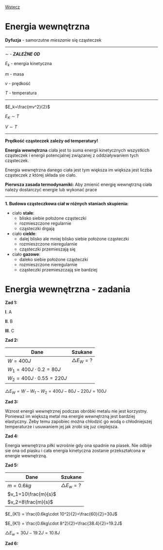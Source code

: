 [Wstecz](../fizyka.md)

# Energia wewnętrzna

**Dyfuzja** - samorzutne _mieszanie_ się cząsteczek

---

$`\sim`$ - **_ZALEŻNE OD_**

$`E_k`$ - energia kinetyczna

$`m`$ - masa

$`v`$ - prędkość

$`T`$ - temperatura

---

$`E_k=\frac{mv^2}{2}`$

$`E_K \sim T`$

$`V \sim T`$

---

**Prędkość cząsteczek zależy od temperatury!**

**Energia wewnętrzna** ciała jest to suma energii kinetycznych wszystkich cząsteczek i energii potencjalnej związanej z oddziaływaniem tych cząsteczek.

Energia wewnętrzna danego ciała jest tym większa im większa jest liczba cząsteczek z której składa sie ciało.

**Pierwsza zasada termodynamiki:** Aby zmienić energię wewnętrzną ciała należy dostarczyć energie lub wykonać prace

---

**1. Budowa cząsteczkowa ciał w różnych staniach skupienia:**

-   ciało **stałe**:
    -   blisko siebie położone cząsteczki
    -   rozmieszczone regularnie
    -   cząsteczki drgają
-   ciało **ciekłe**:
    -   dalej blisko ale mniej blisko siebie położone cząsteczki
    -   rozmieszczone nieregularnie
    -   cząsteczki przemieszają się
-   ciało **gazowe**:
    -   daleko siebie położone cząsteczki
    -   rozmieszczone nieregularnie
    -   cząsteczki przemieszczają sie bardziej

# Energia wewnętrzna - zadania

**Zad 1:**

**I**. A

**II**. B

**III**. C

**Zad 2:**

| Dane                       | Szukane             |
| -------------------------- | ------------------- |
| $`W=400J`$                 | $`\triangle E_W=?`$ |
| $`W_1=400J\cdot0.2=80J`$   |                     |
| $`W_2=400J\cdot0.55=220J`$ |                     |

$`\triangle E_W =W-W_1-W_2=400J-80J-220J=100J`$

**Zad 3:**

Wzrost energii wewnętrznej podczas obróbki metalu nie jest korzystny. Ponieważ im większą metal ma energie wewnętrzną jest bardziej elastyczny. Żeby temu zapobiec można chłodzić go wodą o chłodniejszej temperaturze i usuwaniem jej jak zrobi się juz cieplejsza.

**Zad 4:**

Energia wewnętrzna piłki wzrośnie gdy ona spadnie na piasek. Nie odbije sie ona od piasku i cała energia kinetyczna zostanie przekształcona w energie wewnętrzną.

**Zad 5:**

| Dane                  | Szukane             |
| --------------------- | ------------------- |
| $`m=0.6kg`$           | $`\triangle E_w=?`$ |
| $`v_1=10\frac{m}{s}`$ |                     |
| $`v_2=8\frac{m}{s}`$  |                     |

$`E_{K1} = \frac{0.6kg\cdot 10^2}{2}=\frac{60}{2}=30J`$

$`E_{K1} = \frac{0.6kg\cdot 8^2}{2}=\frac{38.4}{2}=19.2J`$

$`\triangle E_w = 30J-19.2J=10.8J`$

**Zad 6:**

